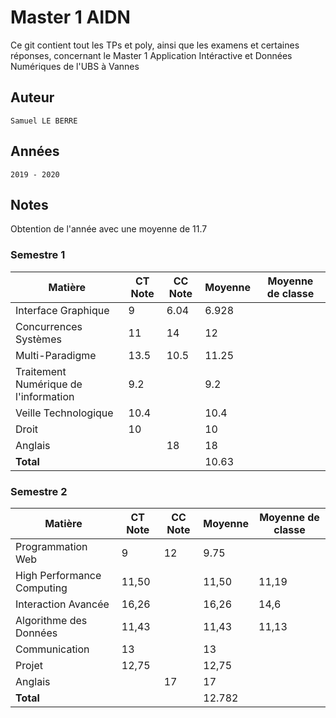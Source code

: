 # Master 1 AIDN
Ce git contient tout les TPs et poly, ainsi que les examens et certaines réponses, concernant le Master 1 Application Intéractive et Données Numériques de l'UBS à Vannes
## Auteur
    Samuel LE BERRE
## Années
    2019 - 2020
## Notes
Obtention de l'année avec une moyenne de 11.7
### Semestre 1
| **Matière** | **CT Note** | **CC Note** | **Moyenne** | **Moyenne de classe** |
|---|---|---|---|---|
| Interface Graphique | 9 | 6.04 | 6.928 |  |
| Concurrences Systèmes | 11 | 14 | 12 |  |
| Multi-Paradigme | 13.5 | 10.5 | 11.25 |  |
| Traitement Numérique de l'information | 9.2 |  | 9.2 |  |
| Veille Technologique | 10.4 |  | 10.4 |  |
| Droit | 10 |  | 10 |  |
| Anglais |  | 18 | 18 |  |
| **Total** |  |  | 10.63 |  |

### Semestre 2
| **Matière** | **CT Note** | **CC Note** | **Moyenne** | **Moyenne de classe** |
|---|---|---|---|---|
| Programmation Web | 9 | 12 | 9.75 |  |
| High Performance Computing | 11,50 |  | 11,50 | 11,19 |
| Interaction Avancée | 16,26 |  | 16,26 | 14,6 |
| Algorithme des Données | 11,43 |  | 11,43 | 11,13 |
| Communication | 13 |  | 13 |  |
| Projet | 12,75 |  | 12,75 |  |
| Anglais |  | 17 | 17 |  |
| **Total** |  |  | 12.782 |  |
